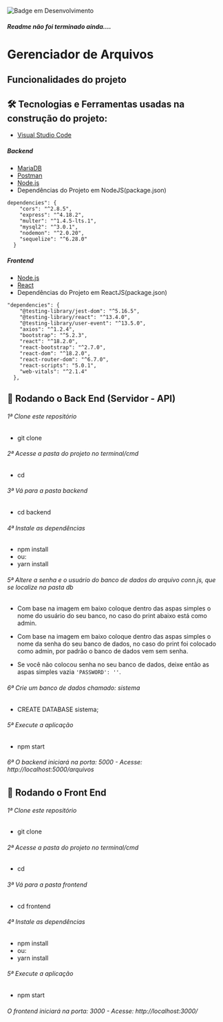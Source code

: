 
![Badge em Desenvolvimento](http://img.shields.io/static/v1?label=STATUS&message=EM%20DESENVOLVIMENTO&color=GREEN&style=for-the-badge)

##### Readme não foi terminado ainda....

# Gerenciador de Arquivos

#### 

## Funcionalidades do projeto


## 🛠 Tecnologias e Ferramentas usadas na construção do projeto:

- [Visual Studio Code](https://code.visualstudio.com/)

##### Backend
- [MariaDB](https://mariadb.org/)
- [Postman](https://www.postman.com/)
- [Node.js](https://nodejs.org/en/)
- Dependências do Projeto em NodeJS(package.json)  

```
dependencies": {
    "cors": "^2.8.5",
    "express": "^4.18.2",
    "multer": "^1.4.5-lts.1",
    "mysql2": "^3.0.1",
    "nodemon": "^2.0.20",
    "sequelize": "^6.28.0"
  }
```

##### Frontend
- [Node.js](https://nodejs.org/en/)
- [React](https://pt-br.reactjs.org/)
- Dependências do Projeto em ReactJS(package.json)  
```
"dependencies": {
    "@testing-library/jest-dom": "^5.16.5",
    "@testing-library/react": "^13.4.0",
    "@testing-library/user-event": "^13.5.0",
    "axios": "^1.2.4",
    "bootstrap": "^5.2.3",
    "react": "^18.2.0",
    "react-bootstrap": "^2.7.0",
    "react-dom": "^18.2.0",
    "react-router-dom": "^6.7.0",
    "react-scripts": "5.0.1",
    "web-vitals": "^2.1.4"
  },
```
## 🎲 Rodando o Back End (Servidor - API)

###### 1ª Clone este repositório
* git clone 

###### 2ª Acesse a pasta do projeto no terminal/cmd
* cd 

###### 3ª Vá para a pasta backend
* cd backend

###### 4ª Instale as dependências
* npm install
* ou:
* yarn install

###### 5ª Altere a senha e o usuário do banco de dados do arquivo conn.js, que se localize na pasta db 
* Com base na imagem em baixo coloque dentro das aspas simples o nome do usuário do seu banco, no caso do print abaixo está como admin.
* Com base na imagem em baixo coloque dentro das aspas simples o nome da senha do seu banco de dados, no caso do print foi colocado como admin, por padrão o banco de dados vem sem senha.

* Se você não colocou senha no seu banco de dados, deixe então as aspas simples vazia ```'PASSWORD': ''```.

###### 6ª Crie um banco de dados chamado: sistema
* CREATE DATABASE sistema;

###### 5ª Execute a aplicação 
* npm start

###### 6ª O backend iniciará na porta: 5000 - Acesse: http://localhost:5000/arquivos

## 🎲 Rodando o Front End 

###### 1ª Clone este repositório
* git clone 

###### 2ª Acesse a pasta do projeto no terminal/cmd
* cd 
###### 3ª Vá para a pasta frontend
* cd frontend

###### 4ª Instale as dependências
* npm install
* ou:
* yarn install

###### 5ª Execute a aplicação 
* npm start

###### O frontend iniciará na porta: 3000 - Acesse: http://localhost:3000/


